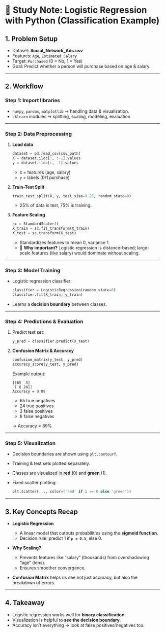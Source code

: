 # 📓 Study Note: Logistic Regression with Python (Classification Example)

## 1. Problem Setup

* Dataset: **Social_Network_Ads.csv**
* Features: `Age`, `Estimated Salary`
* Target: `Purchased` (0 = No, 1 = Yes)
* Goal: Predict whether a person will purchase based on age & salary.

---

## 2. Workflow

### Step 1: Import libraries

* `numpy`, `pandas`, `matplotlib` → handling data & visualization.
* `sklearn` modules → splitting, scaling, modeling, evaluation.

---

### Step 2: Data Preprocessing

1. **Load data**

   ```python
   dataset = pd.read_csv(csv_path)
   X = dataset.iloc[:, :-1].values
   y = dataset.iloc[:, -1].values
   ```

   * `X` = features (age, salary)
   * `y` = labels (0/1 purchase)

2. **Train-Test Split**

   ```python
   train_test_split(X, y, test_size=0.25, random_state=0)
   ```

   * 25% of data is test, 75% is training.

3. **Feature Scaling**

   ```python
   sc = StandardScaler()
   X_train = sc.fit_transform(X_train)
   X_test = sc.transform(X_test)
   ```

   * Standardizes features to mean 0, variance 1.
   * 🚩 **Why important?** Logistic regression is distance-based; large-scale features (like salary) would dominate without scaling.

---

### Step 3: Model Training

* Logistic regression classifier:

  ```python
  classifier = LogisticRegression(random_state=0)
  classifier.fit(X_train, y_train)
  ```

* Learns a **decision boundary** between classes.

---

### Step 4: Predictions & Evaluation

1. Predict test set:

   ```python
   y_pred = classifier.predict(X_test)
   ```

2. **Confusion Matrix & Accuracy**

   ```python
   confusion_matrix(y_test, y_pred)
   accuracy_score(y_test, y_pred)
   ```

   Example output:

   ```
   [[65  3]
    [ 8 24]]
   Accuracy = 0.89
   ```

   * 65 true negatives
   * 24 true positives
   * 3 false positives
   * 8 false negatives

   → Accuracy = 89%

---

### Step 5: Visualization

* Decision boundaries are shown using `plt.contourf`.
* Training & test sets plotted separately.
* Classes are visualized in **red** (0) and **green** (1).
* Fixed scatter plotting:

  ```python
  plt.scatter(..., color=('red' if i == 0 else 'green'))
  ```

---

## 3. Key Concepts Recap

* **Logistic Regression**

  * A linear model that outputs probabilities using the **sigmoid function**.
  * Decision rule: predict 1 if `p ≥ 0.5`, else 0.

* **Why Scaling?**

  * Prevents features like “salary” (thousands) from overshadowing “age” (tens).
  * Ensures smoother convergence.

* **Confusion Matrix** helps us see not just accuracy, but also the breakdown of errors.

---

## 4. Takeaway

* Logistic regression works well for **binary classification**.
* Visualization is helpful to **see the decision boundary**.
* Accuracy isn’t everything → look at false positives/negatives too.